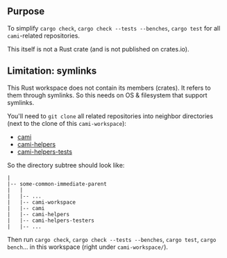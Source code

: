 ## Purpose

To simplify `cargo check`, `cargo check --tests --benches`, `cargo test` for all `cami`-related
repositories.

This itself is not a Rust crate (and is not published on crates.io).

## Limitation: symlinks

This Rust workspace does not contain its members (crates). It refers to them through symlinks. So
this needs on OS & filesystem that support symlinks.

You'll need to `git clone` all related repositories into neighbor directories (next to the clone of
this `cami-workspace`):

- [cami](https://github.com/cami-rs/cami)
- [cami-helpers](https://github.com/cami-rs/cami-helpers)
- [cami-helpers-tests](https://github.com/cami-rs/cami-helpers-tests)

So the directory subtree should look like:

```
|
|-- some-common-immediate-parent
|   |
|   |-- ...
|   |-- cami-workspace
|   |-- cami
|   |-- cami-helpers
|   |-- cami-helpers-testers
|   |-- ...
```

Then run `cargo check`, `cargo check --tests --benches`, `cargo test`, `cargo bench`... in this
workspace (right under `cami-workspace/`).

<!--
## GIT ergonomics

Suggest you install [mgitstatus](https://github.com/fboender/multi-git-status). Then run the
following in a directory one level above the clones of those repos (e.g.
`some-common-immediate-parent/`): `mgitstatus cami*`, or `mgitstatus -e cami*` to exclude ones
that are 'ok'.
-->
